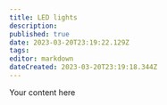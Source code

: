 ```yaml
---
title: LED lights
description: 
published: true
date: 2023-03-20T23:19:22.129Z
tags: 
editor: markdown
dateCreated: 2023-03-20T23:19:18.344Z
---
```


Your content here